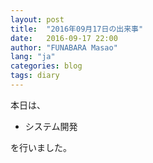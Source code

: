 ```yaml
---
layout: post
title:  "2016年09月17日の出来事"
date:   2016-09-17 22:00
author: "FUNABARA Masao"
lang: "ja"
categories: blog
tags: diary
---
```


本日は、

* システム開発

を行いました。
